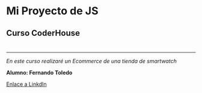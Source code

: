 # Mi Proyecto de JS
## Curso CoderHouse
#
---
_En este curso realizaré un Ecommerce de una tienda de smartwatch_



**Alumno: Fernando Toledo**

[Enlace a LinkdIn](https://www.linkedin.com/in/fernando-toledo-83639a230/)

